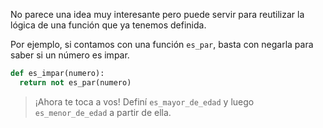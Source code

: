 No parece una idea muy interesante pero puede servir para reutilizar la lógica de una función que ya tenemos definida.

Por ejemplo, si contamos con una función `es_par`, basta con negarla para saber si un número es impar.

```python
def es_impar(numero):
  return not es_par(numero)

```

> ¡Ahora te toca a vos! Definí `es_mayor_de_edad` y luego `es_menor_de_edad` a partir de ella.
